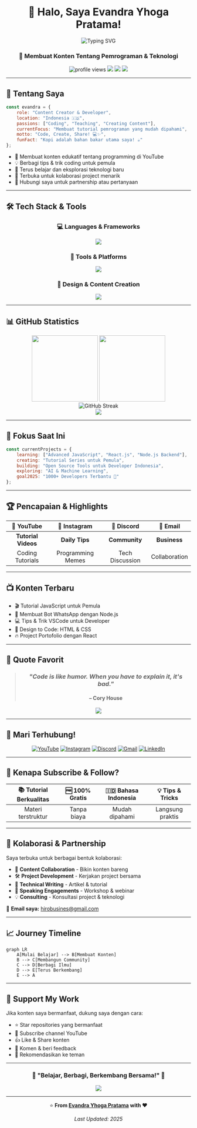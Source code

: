 <div align="center">
  
# 👋 Halo, Saya Evandra Yhoga Pratama!

<img src="https://readme-typing-svg.herokuapp.com?font=Fira+Code&size=32&duration=2800&pause=2000&color=A177FF&center=true&vCenter=true&width=940&lines=Content+Creator+%7C+Programmer+%7C+Tech+Enthusiast" alt="Typing SVG" />

### 🚀 Membuat Konten Tentang Pemrograman & Teknologi

<p align="center">
  <img src="https://komarev.com/ghpvc/?username=Evandra19&label=Profile%20views&color=blueviolet&style=flat" alt="profile views" />
  <img src="https://img.shields.io/badge/Focus-Web%20Development-blue" />
  <img src="https.shields.io/badge/Lives-Indonesia-success" />
  <img src="https://img.shields.io/badge/Status-Available%20for%20Collaboration-brightgreen" />
</p>

</div>

---

## 💫 Tentang Saya

```javascript
const evandra = {
    role: "Content Creator & Developer",
    location: "Indonesia 🇮🇩",
    passions: ["Coding", "Teaching", "Creating Content"],
    currentFocus: "Membuat tutorial pemrograman yang mudah dipahami",
    motto: "Code, Create, Share! 💻✨",
    funFact: "Kopi adalah bahan bakar utama saya! ☕"
};
```

- 🎥 Membuat konten edukatif tentang programming di YouTube
- 💡 Berbagi tips & trik coding untuk pemula
- 🌱 Terus belajar dan eksplorasi teknologi baru
- 🤝 Terbuka untuk kolaborasi project menarik
- 📧 Hubungi saya untuk partnership atau pertanyaan

---

## 🛠️ Tech Stack & Tools

<div align="center">

### 💻 Languages & Frameworks
<img src="https://skillicons.dev/icons?i=js,html,css,nodejs,react,python,php,typescript" />

### 🔧 Tools & Platforms
<img src="https://skillicons.dev/icons?i=git,github,vscode,figma,mongodb,mysql,firebase,vercel" />

### 🎨 Design & Content Creation
<img src="https://skillicons.dev/icons?i=photoshop,premiere,ae" />

</div>

---

## 📊 GitHub Statistics

<div align="center">
  <img height="180em" src="https://github-readme-stats.vercel.app/api?username=Evandra19&show_icons=true&theme=tokyonight&include_all_commits=true&count_private=true"/>
  <img height="180em" src="https://github-readme-stats.vercel.app/api/top-langs/?username=Evandra19&layout=compact&langs_count=8&theme=tokyonight"/>
</div>

<div align="center">
  <img src="https://github-readme-streak-stats.herokuapp.com/?user=Evandra19&theme=tokyonight" alt="GitHub Streak" />
</div>

<div align="center">
  <img src="https://github-readme-activity-graph.vercel.app/graph?username=Evandra19&theme=tokyo-night&hide_border=true" />
</div>

---

## 🎯 Fokus Saat Ini

```javascript
const currentProjects = {
    learning: ["Advanced JavaScript", "React.js", "Node.js Backend"],
    creating: "Tutorial Series untuk Pemula",
    building: "Open Source Tools untuk Developer Indonesia",
    exploring: "AI & Machine Learning",
    goal2025: "1000+ Developers Terbantu 🎯"
};
```

---

## 🏆 Pencapaian & Highlights

<div align="center">

| 🎥 YouTube | 📱 Instagram | 💬 Discord | 📧 Email |
|:---:|:---:|:---:|:---:|
| **Tutorial Videos** | **Daily Tips** | **Community** | **Business** |
| Coding Tutorials | Programming Memes | Tech Discussion | Collaboration |

</div>

---

## 📺 Konten Terbaru

<!-- YOUTUBE:START -->
- 🎬 Tutorial JavaScript untuk Pemula
- 🚀 Membuat Bot WhatsApp dengan Node.js
- 💻 Tips & Trik VSCode untuk Developer
- 🎨 Design to Code: HTML & CSS
- 🔥 Project Portofolio dengan React
<!-- YOUTUBE:END -->

---

## 💬 Quote Favorit

<div align="center">

> ### *"Code is like humor. When you have to explain it, it's bad."*
> #### – Cory House

<img src="https://quotes-github-readme.vercel.app/api?type=horizontal&theme=tokyonight" />

</div>

---

## 🤝 Mari Terhubung!

<div align="center">

[![YouTube](https://img.shields.io/badge/YouTube-FF0000?style=for-the-badge&logo=youtube&logoColor=white)](https://www.youtube.com/@tamagoofc)
[![Instagram](https://img.shields.io/badge/Instagram-%23E4405F?style=for-the-badge&logo=instagram&logoColor=white)](https://instagram.com/vanns01_)
[![Discord](https://img.shields.io/badge/Discord-7289DA?style=for-the-badge&logo=discord&logoColor=white)](https://discord.gg/evandra._)
[![Gmail](https://img.shields.io/badge/Gmail-D14836?style=for-the-badge&logo=gmail&logoColor=white)](mailto:hirobusines@gmail.com)
[![LinkedIn](https://img.shields.io/badge/LinkedIn-%230077B5?style=for-the-badge&logo=linkedin&logoColor=white)](-)

</div>

---

## 🎯 Kenapa Subscribe & Follow?

<div align="center">

| 📚 Tutorial Berkualitas | 🆓 100% Gratis | 🇮🇩 Bahasa Indonesia | 💡 Tips & Tricks |
|:---:|:---:|:---:|:---:|
| Materi terstruktur | Tanpa biaya | Mudah dipahami | Langsung praktis |

</div>

---

## 💼 Kolaborasi & Partnership

Saya terbuka untuk berbagai bentuk kolaborasi:

- 🎥 **Content Collaboration** - Bikin konten bareng
- 🛠️ **Project Development** - Kerjakan project bersama
- 📝 **Technical Writing** - Artikel & tutorial
- 🎤 **Speaking Engagements** - Workshop & webinar
- 💡 **Consulting** - Konsultasi project & teknologi

📩 **Email saya:** hirobusines@gmail.com

---

## 📈 Journey Timeline

```mermaid
graph LR
    A[Mulai Belajar] --> B[Membuat Konten]
    B --> C[Membangun Community]
    C --> D[Berbagi Ilmu]
    D --> E[Terus Berkembang]
    E --> A
```

---

## 🎁 Support My Work

Jika konten saya bermanfaat, dukung saya dengan cara:

- ⭐ Star repositories yang bermanfaat
- 🔔 Subscribe channel YouTube
- 👍 Like & Share konten
- 💬 Komen & beri feedback
- 🤝 Rekomendasikan ke teman

---

<div align="center">

### 🌟 "Belajar, Berbagi, Berkembang Bersama!" 🌟

<img src="https://capsule-render.vercel.app/api?type=waving&color=gradient&height=100&section=footer" />

---

⭐️ **From [Evandra Yhoga Pratama](https://github.com/evandraPratama) with ❤️**

*Last Updated: 2025*

</div>
